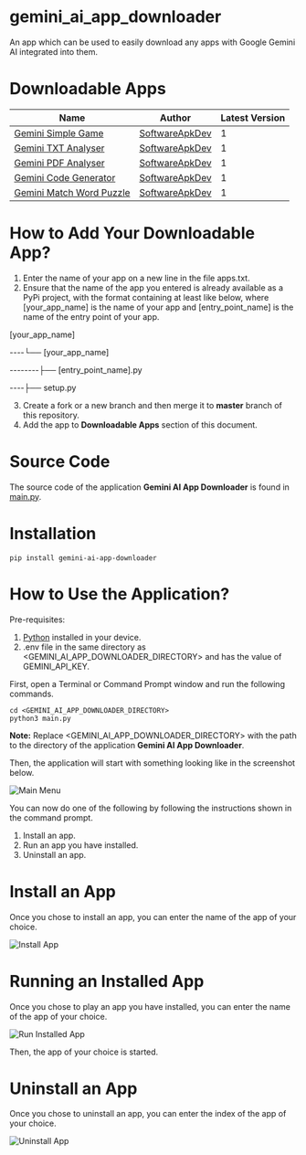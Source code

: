 # gemini_ai_app_downloader

An app which can be used to easily download any apps with Google Gemini AI integrated into them.

# Downloadable Apps

| Name                                                                           | Author                                              | Latest Version |
|--------------------------------------------------------------------------------|-----------------------------------------------------|----------------|
| [Gemini Simple Game](https://pypi.org/project/gemini-simple-game/)             | [SoftwareApkDev](https://github.com/SoftwareApkDev) | 1              |
| [Gemini TXT Analyser](https://pypi.org/project/gemini-txt-analyser/)           | [SoftwareApkDev](https://github.com/SoftwareApkDev) | 1              |
| [Gemini PDF Analyser](https://pypi.org/project/gemini-pdf-analyser/)           | [SoftwareApkDev](https://github.com/SoftwareApkDev) | 1              |
| [Gemini Code Generator](https://pypi.org/project/gemini-code-generator/)       | [SoftwareApkDev](https://github.com/SoftwareApkDev) | 1              |
| [Gemini Match Word Puzzle](https://pypi.org/project/gemini-match-word-puzzle/) | [SoftwareApkDev](https://github.com/SoftwareApkDev) | 1              | 

# How to Add Your Downloadable App?

1. Enter the name of your app on a new line in the file apps.txt.
2. Ensure that the name of the app you entered is already available as a PyPi project, with the format containing 
at least like below, where [your_app_name] is the name of your app and [entry_point_name] is the name
of the entry point of your app.

[your_app_name]

----└── [your_app_name]

--------├── [entry_point_name].py

----├── setup.py

3. Create a fork or a new branch and then merge it to **master** branch of this repository.
4. Add the app to **Downloadable Apps** section of this document.

# Source Code

The source code of the application **Gemini AI App Downloader** is found 
in [main.py](https://github.com/SoftwareApkDev/gemini_ai_app_downloader/blob/master/main.py).

# Installation

```
pip install gemini-ai-app-downloader
```

# How to Use the Application?

Pre-requisites:

1. [Python](https://www.python.org/downloads/) installed in your device.
2. .env file in the same directory as <GEMINI_AI_APP_DOWNLOADER_DIRECTORY> and has the value of GEMINI_API_KEY.

First, open a Terminal or Command Prompt window and run the following commands.

```
cd <GEMINI_AI_APP_DOWNLOADER_DIRECTORY>
python3 main.py
```

**Note:** Replace <GEMINI_AI_APP_DOWNLOADER_DIRECTORY> with the path to the directory of the 
application **Gemini AI App Downloader**.

Then, the application will start with something looking like in the screenshot below.

![Main Menu](images/Main%20Menu.png)

You can now do one of the following by following the instructions shown in the command prompt.

1. Install an app.
2. Run an app you have installed.
3. Uninstall an app.

# Install an App

Once you chose to install an app, you can enter the name of the app of your choice.

![Install App](images/Install%20App.png)

# Running an Installed App

Once you chose to play an app you have installed, you can enter the name of the app of your choice.

![Run Installed App](images/Run%20Installed%20App.png)

Then, the app of your choice is started.

# Uninstall an App

Once you chose to uninstall an app, you can enter the index of the app of your choice.

![Uninstall App](images/Uninstall%20App.png)
